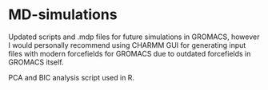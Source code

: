 # MD-simulations

Updated scripts and .mdp files for future simulations in GROMACS, however I would personally recommend using CHARMM GUI for generating input files with modern forcefields for GROMACS due to outdated forcefields in GROMACS itself.

PCA and BIC analysis script used in R.
